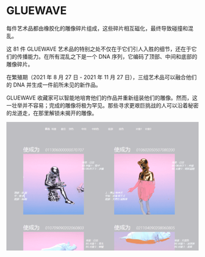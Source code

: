 # GLUEWAVE

每件艺术品都由橡胶化的雕像碎片组成，这些碎片相互磁化，最终导致碰撞和混乱。

这 81 件 GLUEWAVE 艺术品的特别之处不仅在于它们引人入胜的细节，还在于它们的传播能力。在所有混乱之下是一个 DNA 序列，它编码了顶部、中间和底部的雕像碎片。

在繁殖期（2021 年 8 月 27 日 - 2021 年 11 月 27 日），三组艺术品可以融合他们的 DNA 并生成一件前所未见的新作品。

GLUEWAVE 收藏家可以智能地培育他们的作品并重新组装他们的雕像。然而，这一壮举并不容易；完成的雕像将极为罕见。那些寻求更艰巨挑战的人可以沿着秘密的龙道走，在那里解锁未揭开的雕像。

![NFT](1242336_new.png)
